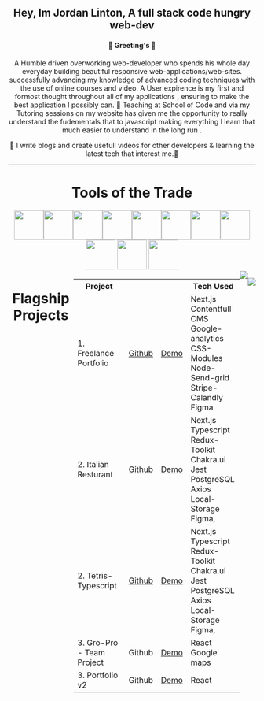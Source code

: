 



 </div>


<h2 align="center">Hey, Im Jordan Linton, A full stack code hungry web-dev</h2>

<h4 align="center">👋 Greeting's 👋 </h4>



<p align="center">
A Humble driven overworking web-developer who spends his whole day everyday building beautiful responsive web-applications/web-sites. successfully advancing my knowledge of advanced coding techniques with the use of online courses and video. A User expirence is my first and formost thought throughout all of my applications , ensuring to make the best application I possibly can.
🌱 Teaching at School of Code and via my Tutoring sessions on my website has given me the opportunity to really understand the fudementals that to javascript making everything I learn that much easier to understand in the long run .
</p>

<p align="center">
🚀  I write blogs and create usefull videos for other developers & learning the latest tech that interest me.🚀 
</p>

---

<h1 align="center">Tools of the Trade </h1>

<div align="center">
<img height="60px" src="https://img.icons8.com/color/48/000000/html-5--v2.png"/><img height="60px" src="https://img.icons8.com/color/48/000000/css3.png"/><img height="60px" src="https://img.icons8.com/color/48/000000/sass-avatar.png"/><img height="60px" src="https://img.icons8.com/ultraviolet/40/000000/react--v2.png"/><img height="60px" src="https://img.icons8.com/color/48/000000/javascript--v1.png"/><img height="60px" src="https://img.icons8.com/color/48/000000/firebase.png"/><img height="60px" src="https://img.icons8.com/fluency/48/000000/adobe-photoshop.png"/><img height="60px" src="https://img.icons8.com/fluency/48/000000/adobe-after-effects.png"/><img height="60px" src="https://img.icons8.com/color/48/000000/figma--v1.png"/>
<img height="60px" src="https://img.icons8.com/fluency/344/node-js.png"/>
<img height="60px" src="https://img.icons8.com/color/344/git.png"/>


<div style="display:flex; justify-content:center; "}>

<h1 align="center">Flagship Projects </h1>

<div style="height:600px; width:600px;">

<table>
  <tr>
    <th>Project</th>
    <th></th>
    <th></th>
    <th>Tech Used</th>
  </tr>
  <tr>
    <td>1. Freelance Portfolio</td>
    <td><a href="https://github.com/Jordaneddielinton93/Freelance-Portfolio-Website">Github</td>
    <td><a href="https://jordansfreelancing.co.uk/">Demo</td>
    <td>Next.js<br/> Contentfull CMS<br/> Google-analytics<br/>CSS-Modules<br/> Node-Send-grid<br/> Stripe-Calandly<br/>Figma</td>
  </tr>
  <tr>
    <td>2. Italian Resturant</td>
    <td><a href="https://github.com/Jordaneddielinton93/italian-resturant-front-end">Github</td>
    <td><a href="https://italian-resturant-front-end.vercel.app/">Demo</td>
    <td>Next.js<br/> Typescript<br/> Redux-Toolkit<br/> Chakra.ui<br/> Jest<br/> PostgreSQL<br/>Axios<br/> Local-Storage<br/>  Figma, </td>
  </tr>
 <tr>
    <td>2. Tetris-Typescript</td>
    <td><a href="https://github.com/Jordaneddielinton93/Tetris-With-Typescript">Github</td>
    <td><a href="https://testris-with-jordan.netlify.app/">Demo</td>
    <td>Next.js<br/> Typescript<br/> Redux-Toolkit<br/> Chakra.ui<br/> Jest<br/> PostgreSQL<br/>Axios<br/> Local-Storage<br/>  Figma, </td>
  </tr>
<tr>
    <td>3. Gro-Pro - Team Project</td>
    <td>Github</td>
    <td><a href="https://bike-man-dan-wheeldeal.netlify.app/">Demo</td>
    <td>React <br/> Google maps </td>
  </tr>

<tr>
    <td>3. Portfolio v2</td>
    <td>Github</td>
    <td><a href="https://jordans-new-portfolio.netlify.app/">Demo</td>
    <td>React</td>
  </tr>

</table>

</div>

---

<img src="https://www.codewars.com/users/Jordanlinton93/badges/large"/>

  <a  href="www.linkedin.com/in/jordan-e-linton" target="_blank"><img src="https://img.shields.io/badge/-LinkedIn-%230077B5?style=for-the-badge&logo=linkedin&logoColor=white" target="_blank"></a> 

<!--














**Jordaneddielinton93/Jordaneddielinton93** is a ✨ _special_ ✨ repository because its `README.md` (this file) appears on your GitHub profile.

Here are some ideas to get you started:

- 🔭 I’m currently working on ...
- 🌱 I’m currently learning ...
- 👯 I’m looking to collaborate on ...
- 🤔 I’m looking for help with ...
- 💬 Ask me about ...
- 📫 How to reach me: ...
- 😄 Pronouns: ...
- ⚡ Fun fact: ...
-->
